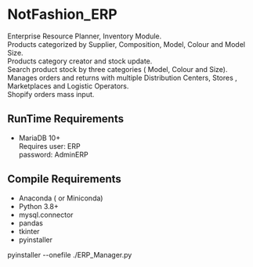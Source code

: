 # NotFashion_ERP
Enterprise Resource Planner, Inventory Module.\
Products categorized by Supplier, Composition, Model, Colour and Model Size. \
Products category creator and stock update. \
Search product stock by three categories ( Model, Colour and Size). \
Manages orders and returns with multiple Distribution Centers, Stores , Marketplaces and Logistic Operators. \
Shopify orders mass input.


## RunTime Requirements

- MariaDB 10+ \
Requires user: ERP \
password: AdminERP

## Compile Requirements

- Anaconda ( or Miniconda)
- Python 3.8+
- mysql.connector
- pandas
- tkinter
- pyinstaller


pyinstaller --onefile ./ERP_Manager.py









